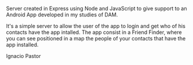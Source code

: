 Server created in Express using Node and JavaScript to give support to an Android App developed in my studies of DAM.

It's a simple server to allow the user of the app to login and get who of his contacts have the app intalled.
The app consist in a Friend Finder, where you can see positioned in a map the people of your contacts that have the app installed.

Ignacio Pastor
